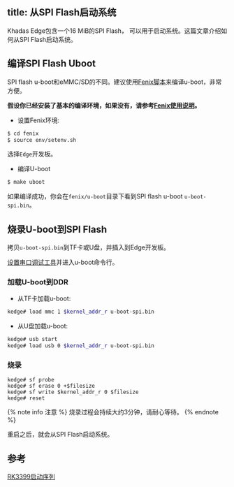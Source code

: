 title: 从SPI Flash启动系统
---

Khadas Edge包含一个16 MiB的SPI Flash， 可以用于启动系统。这篇文章介绍如何从SPI Flash启动系统。

## 编译SPI Flash Uboot
SPI flash u-boot和eMMC/SD的不同。建议使用[Fenix脚本](https://github.com/khadas/fenix)来编译u-boot，非常方便。

**假设你已经安装了基本的编译环境，如果没有，请参考[Fenix使用说明](/zh-cn/edge/FenixScript.html)。**

* 设置Fenix环境:

```sh
$ cd fenix
$ source env/setenv.sh
```
选择`Edge`开发板。

* 编译U-boot

```sh
$ make uboot
```
如果编译成功，你会在`fenix/u-boot`目录下看到SPI flash u-boot `u-boot-spi.bin`。

## 烧录U-boot到SPI Flash
拷贝`u-boot-spi.bin`到TF卡或U盘，并插入到Edge开发板。

[设置串口调试工具](/zh-cn/edge/SetupSerialTool.html)并进入u-boot命令行。

### 加载U-boot到DDR

* 从TF卡加载u-boot:

```sh
kedge# load mmc 1 $kernel_addr_r u-boot-spi.bin
```
* 从U盘加载u-boot:

```sh
kedge# usb start
kedge# load usb 0 $kernel_addr_r u-boot-spi.bin
```

### 烧录

```
kedge# sf probe
kedge# sf erase 0 +$filesize
kedge# sf write $kernel_addr_r 0 $filesize
kedge# reset
```

{% note info 注意 %}
烧录过程会持续大约3分钟，请耐心等待。
{% endnote %}

重启之后，就会从SPI Flash启动系统。

## 参考
[RK3399启动序列](http://opensource.rock-chips.com/wiki_Boot_option)
